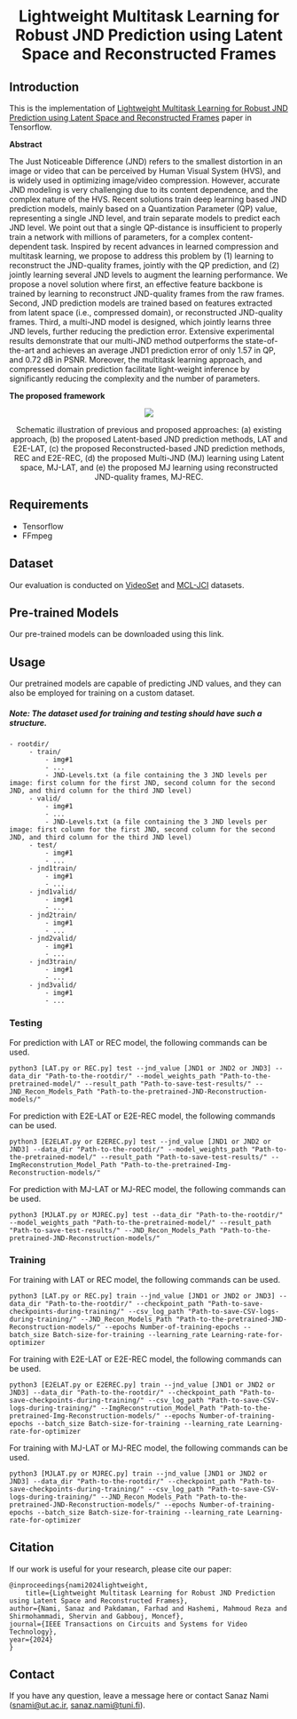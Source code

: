 <h1 align="center"> Lightweight Multitask Learning for Robust JND Prediction using Latent Space and Reconstructed Frames</h1>

## Introduction

This is the implementation of [Lightweight Multitask Learning for Robust JND Prediction using Latent Space and Reconstructed Frames](https://ieeexplore.ieee.org/document/10500870) paper in Tensorflow.

**Abstract**

The Just Noticeable Difference (JND) refers to the smallest distortion in an image or video that can be perceived by Human Visual System (HVS), and is widely used in optimizing image/video compression. However, accurate JND modeling is very challenging due to its content dependence, and the complex nature of the HVS. Recent solutions train deep learning based JND prediction models, mainly based on a Quantization Parameter (QP) value, representing a single JND level, and train separate models to predict each JND level. We point out that a single QP-distance is insufficient to properly train a network with millions of parameters, for a complex content-dependent task. Inspired by recent advances in learned compression and multitask learning, we propose to address this problem by (1) learning to reconstruct the JND-quality frames, jointly with the QP prediction, and (2) jointly learning several JND levels to augment the learning performance. We propose a novel solution where first, an effective feature backbone is trained by learning to reconstruct JND-quality frames from the raw frames. Second, JND prediction models are trained based on features extracted from latent space (i.e., compressed domain), or reconstructed JND-quality frames. Third, a multi-JND model is designed, which jointly learns three JND levels, further reducing the prediction error. Extensive experimental results demonstrate that our multi-JND method outperforms the state-of-the-art and achieves an average JND1 prediction error of only 1.57 in QP, and 0.72 dB in PSNR. Moreover, the multitask learning approach, and compressed domain prediction facilitate light-weight inference by significantly reducing the complexity and the number of parameters. 


**The proposed framework**
<p align="center">
  <img src="https://github.com/sanaznami/LASeR-JND/assets/59918141/8edce9b1-a6a6-440c-a468-374375cb7cb8">
</p>

<p align="center">Schematic illustration of previous and proposed approaches: (a) existing approach, (b) the proposed Latent-based JND prediction methods, LAT and E2E-LAT, (c) the proposed Reconstructed-based JND prediction methods, REC and E2E-REC, (d) the proposed Multi-JND (MJ) learning using Latent space, MJ-LAT, and (e) the proposed MJ learning using reconstructed JND-quality frames, MJ-REC.</p>


## Requirements

- Tensorflow
- FFmpeg


## Dataset

Our evaluation is conducted on [VideoSet](https://ieee-dataport.org/documents/videoset) and [MCL-JCI](https://mcl.usc.edu/mcl-jci-dataset/) datasets.


## Pre-trained Models
Our pre-trained models can be downloaded using this link.


## Usage
Our pretrained models are capable of predicting JND values, and they can also be employed for training on a custom dataset.
##### Note: The dataset used for training and testing should have such a structure.

    - rootdir/
         - train/
             - img#1
             - ...
             - JND-Levels.txt (a file containing the 3 JND levels per image: first column for the first JND, second column for the second JND, and third column for the third JND level)
         - valid/
             - img#1
             - ...
             - JND-Levels.txt (a file containing the 3 JND levels per image: first column for the first JND, second column for the second JND, and third column for the third JND level)
         - test/
             - img#1
             - ...
         - jnd1train/
             - img#1
             - ...
         - jnd1valid/
             - img#1
             - ...
         - jnd2train/
             - img#1
             - ...
         - jnd2valid/
             - img#1
             - ...
         - jnd3train/
             - img#1
             - ...
         - jnd3valid/
             - img#1
             - ...
	     
### Testing

For prediction with LAT or REC model, the following commands can be used.

    python3 [LAT.py or REC.py] test --jnd_value [JND1 or JND2 or JND3] --data_dir "Path-to-the-rootdir/" --model_weights_path "Path-to-the-pretrained-model/" --result_path "Path-to-save-test-results/" --JND_Recon_Models_Path "Path-to-the-pretrained-JND-Reconstruction-models/"

For prediction with E2E-LAT or E2E-REC model, the following commands can be used.

    python3 [E2ELAT.py or E2EREC.py] test --jnd_value [JND1 or JND2 or JND3] --data_dir "Path-to-the-rootdir/" --model_weights_path "Path-to-the-pretrained-model/" --result_path "Path-to-save-test-results/" --ImgReconstrution_Model_Path "Path-to-the-pretrained-Img-Reconstruction-models/"

For prediction with MJ-LAT or MJ-REC model, the following commands can be used.

    python3 [MJLAT.py or MJREC.py] test --data_dir "Path-to-the-rootdir/" --model_weights_path "Path-to-the-pretrained-model/" --result_path "Path-to-save-test-results/" --JND_Recon_Models_Path "Path-to-the-pretrained-JND-Reconstruction-models/"


### Training

For training with LAT or REC model, the following commands can be used.

    python3 [LAT.py or REC.py] train --jnd_value [JND1 or JND2 or JND3] --data_dir "Path-to-the-rootdir/" --checkpoint_path "Path-to-save-checkpoints-during-training/" --csv_log_path "Path-to-save-CSV-logs-during-training/" --JND_Recon_Models_Path "Path-to-the-pretrained-JND-Reconstruction-models/" --epochs Number-of-training-epochs --batch_size Batch-size-for-training --learning_rate Learning-rate-for-optimizer

For training with E2E-LAT or E2E-REC model, the following commands can be used.

    python3 [E2ELAT.py or E2EREC.py] train --jnd_value [JND1 or JND2 or JND3] --data_dir "Path-to-the-rootdir/" --checkpoint_path "Path-to-save-checkpoints-during-training/" --csv_log_path "Path-to-save-CSV-logs-during-training/" --ImgReconstrution_Model_Path "Path-to-the-pretrained-Img-Reconstruction-models/" --epochs Number-of-training-epochs --batch_size Batch-size-for-training --learning_rate Learning-rate-for-optimizer

For training with MJ-LAT or MJ-REC model, the following commands can be used.

    python3 [MJLAT.py or MJREC.py] train --jnd_value [JND1 or JND2 or JND3] --data_dir "Path-to-the-rootdir/" --checkpoint_path "Path-to-save-checkpoints-during-training/" --csv_log_path "Path-to-save-CSV-logs-during-training/" --JND_Recon_Models_Path "Path-to-the-pretrained-JND-Reconstruction-models/" --epochs Number-of-training-epochs --batch_size Batch-size-for-training --learning_rate Learning-rate-for-optimizer


## Citation

If our work is useful for your research, please cite our paper:

    @inproceedings{nami2024lightweight,
    	title={Lightweight Multitask Learning for Robust JND Prediction using Latent Space and Reconstructed Frames},
	author={Nami, Sanaz and Pakdaman, Farhad and Hashemi, Mahmoud Reza and Shirmohammadi, Shervin and Gabbouj, Moncef},
	journal={IEEE Transactions on Circuits and Systems for Video Technology},
	year={2024}
    }


## Contact

If you have any question, leave a message here or contact Sanaz Nami (snami@ut.ac.ir, sanaz.nami@tuni.fi).


